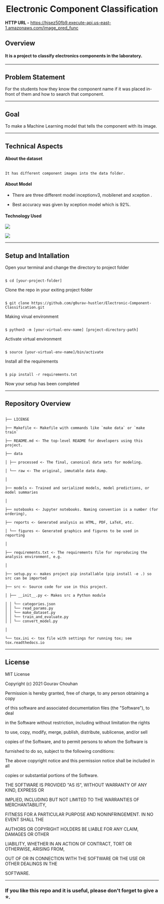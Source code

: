
<h1  align="center"  > Electronic Component Classification</h1>

  

**HTTP URL -** https://hjsez50fb9.execute-api.us-east-1.amazonaws.com/image_pred_func

## Overview

#### It is a project to classify electronics components in the laboratory.

  

----------------------------

## Problem Statement

For the students how they know the component name if it was placed in-front of them and how to search that component.

  

----------------------------

## Goal

To make a Machine Learning model that tells the component with its image.

  

----------------------------

## Technical Aspects

  

#### About the dataset

```

It has different component images into the data folder.

```

  

#### About Model

- There are three different model inceptionv3, mobilenet and xception .

- Best accuracy was given by xception model which is 92%.

  

#### Technology Used

![](https://img.shields.io/badge/Python-3.7-blue.svg)

![](https://img.shields.io/badge/Tensorflow-2.8-blue)

  

----------------------------

## Setup and Intallation

  

Open your terminal and change the directory to project folder

```

$ cd [your-project-folder]

```

Clone the repo in your exiting project folder

```

$ git clone https://github.com/g0urav-hustler/Electronic-Component-Classification.git

```

Making virual environment

```

$ python3 -m [your-virtual-env-name] [project-directory-path]

```

Activate virtual environment

```

$ source [your-virtual-env-name]/bin/activate

```

Install all the requirements

```

$ pip install -r requirements.txt

```

Now your setup has been completed

  
  

----------------------------

## Repository Overview

```

├── LICENSE

├── Makefile <- Makefile with commands like `make data` or `make train`

├── README.md <- The top-level README for developers using this project.

├── data

│ ├── processed <- The final, canonical data sets for modeling.

│ └── raw <- The original, immutable data dump.

│

├── models <- Trained and serialized models, model predictions, or model summaries

│

├── notebooks <- Jupyter notebooks. Naming convention is a number (for ordering),

├── reports <- Generated analysis as HTML, PDF, LaTeX, etc.

│ └── figures <- Generated graphics and figures to be used in reporting

│

├── requirements.txt <- The requirements file for reproducing the analysis environment, e.g.

│

├── setup.py <- makes project pip installable (pip install -e .) so src can be imported

├── src <- Source code for use in this project.

│ ├── __init__.py <- Makes src a Python module

│ │ └── categories.json
│ │ └── read_params.py
│ │ └── make_dataset.py
│ │ └── train_and_evaluate.py
│ │ └── convert_model.py

│

└── tox.ini <- tox file with settings for running tox; see tox.readthedocs.io

```



----------------------------

## License

MIT License

  

Copyright (c) 2021 Gourav Chouhan

  

Permission is hereby granted, free of charge, to any person obtaining a copy

of this software and associated documentation files (the "Software"), to deal

in the Software without restriction, including without limitation the rights

to use, copy, modify, merge, publish, distribute, sublicense, and/or sell

copies of the Software, and to permit persons to whom the Software is

furnished to do so, subject to the following conditions:

  

The above copyright notice and this permission notice shall be included in all

copies or substantial portions of the Software.

  

THE SOFTWARE IS PROVIDED "AS IS", WITHOUT WARRANTY OF ANY KIND, EXPRESS OR

IMPLIED, INCLUDING BUT NOT LIMITED TO THE WARRANTIES OF MERCHANTABILITY,

FITNESS FOR A PARTICULAR PURPOSE AND NONINFRINGEMENT. IN NO EVENT SHALL THE

AUTHORS OR COPYRIGHT HOLDERS BE LIABLE FOR ANY CLAIM, DAMAGES OR OTHER

LIABILITY, WHETHER IN AN ACTION OF CONTRACT, TORT OR OTHERWISE, ARISING FROM,

OUT OF OR IN CONNECTION WITH THE SOFTWARE OR THE USE OR OTHER DEALINGS IN THE

SOFTWARE.

  

----------------------------

### If you like this repo and it is useful, please don't forget to give a ⭐.

